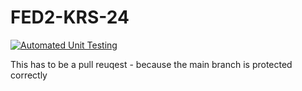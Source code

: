 # FED2-KRS-24

[![Automated Unit Testing](https://github.com/eivindholvik/FED2-KRS-24/actions/workflows/test-unit.yml/badge.svg)](https://github.com/eivindholvik/FED2-KRS-24/actions/workflows/test-unit.yml)


This has to be a pull reuqest - because the main branch is protected correctly
